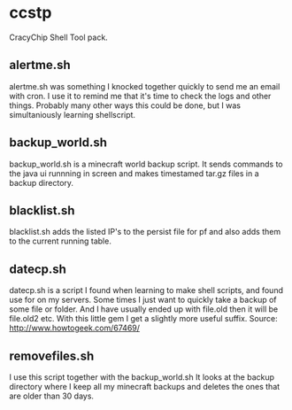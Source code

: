 ccstp
=====

CracyChip Shell Tool pack.

alertme.sh
----------
alertme.sh was something I knocked together quickly to send me an email with cron. I use it to
remind me that it's time to check the logs and other things. Probably many other ways this could be 
done, but I was simultaniously learning shellscript.

backup_world.sh
---------------
backup_world.sh is a minecraft world backup script. It sends commands to the java ui runnning in screen
and makes timestamed tar.gz files in a backup directory.

blacklist.sh
-----------
blacklist.sh adds the listed IP's to the persist file for pf and also
adds them to the current running table.

datecp.sh
---------
datecp.sh is a script I found when learning to make shell scripts, and found use for on my servers.
Some times I just want to quickly take a backup of some file or folder. And I have usually ended up with
file.old then it will be file.old2 etc. With this little gem I get a slightly more useful suffix.
Source: http://www.howtogeek.com/67469/

removefiles.sh
--------------
I use this script together with the backup_world.sh
It looks at the backup directory where I keep all my minecraft backups and deletes the ones that are older
than 30 days.
